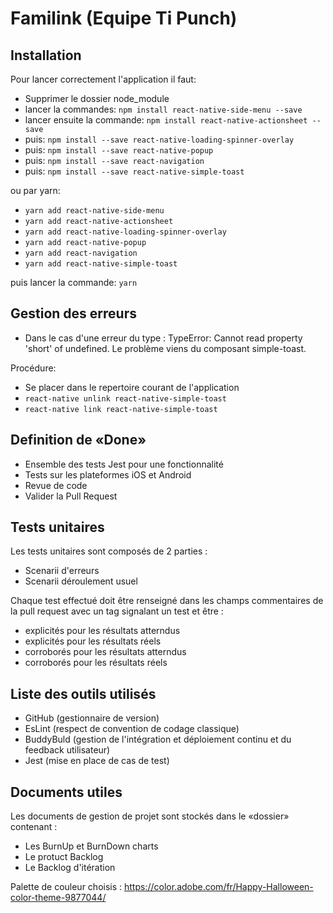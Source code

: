# Familink (Equipe Ti Punch)

## Installation

Pour lancer correctement l'application il faut:
* Supprimer le dossier node_module
* lancer la commandes: `npm install react-native-side-menu --save`
* lancer ensuite la commande: `npm install react-native-actionsheet --save`
* puis: `npm install --save react-native-loading-spinner-overlay`
* puis: `npm install --save react-native-popup`
* puis: `npm install --save react-navigation`
* puis: `npm install --save react-native-simple-toast`

ou par yarn:
* `yarn add react-native-side-menu`
* `yarn add react-native-actionsheet`
* `yarn add react-native-loading-spinner-overlay`
* `yarn add react-native-popup`
* `yarn add react-navigation`
* `yarn add react-native-simple-toast`

puis lancer la commande: `yarn`


## Gestion des erreurs

* Dans le cas d'une erreur du type : TypeError: Cannot read property 'short' of undefined. Le problème viens du composant simple-toast.

Procédure:

* Se placer dans le repertoire courant de l'application
* `react-native unlink react-native-simple-toast`
* `react-native link react-native-simple-toast`

## Definition de «Done»

* Ensemble des tests Jest pour une fonctionnalité
* Tests sur les plateformes iOS et Android
* Revue de code
* Valider la Pull Request

## Tests unitaires

Les tests unitaires sont composés de 2 parties :
* Scenarii d'erreurs
* Scenarii déroulement usuel

Chaque test effectué doit être renseigné dans les champs commentaires de la pull request avec un tag signalant un test et être :
* explicités pour les résultats atterndus
* explicités pour les résultats réels
* corroborés pour les résultats atterndus
* corroborés pour les résultats réels

## Liste des outils utilisés

* GitHub (gestionnaire de version)
* EsLint (respect de convention de codage classique)
* BuddyBuld (gestion de l'intégration et déploiement continu et du feedback utilisateur)
* Jest (mise en place de cas de test)

## Documents utiles

Les documents de gestion de projet sont stockés dans le «dossier» contenant :
* Les BurnUp et BurnDown charts
* Le protuct Backlog
* Le Backlog d'itération

Palette de couleur choisis :
https://color.adobe.com/fr/Happy-Halloween-color-theme-9877044/
